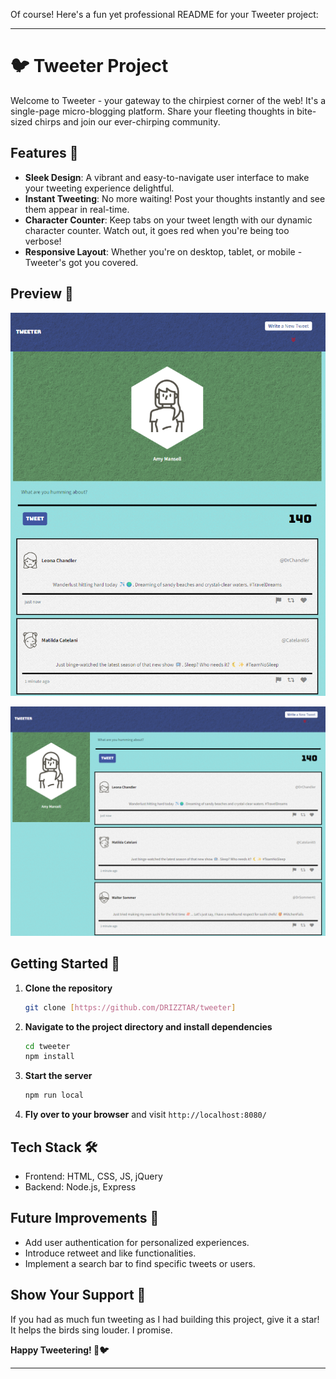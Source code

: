 Of course! Here's a fun yet professional README for your Tweeter project:

---

# 🐦 Tweeter Project

Welcome to Tweeter - your gateway to the chirpiest corner of the web! It's a single-page micro-blogging platform. Share your fleeting thoughts in bite-sized chirps and join our ever-chirping community.

## Features 🚀
- **Sleek Design**: A vibrant and easy-to-navigate user interface to make your tweeting experience delightful.
- **Instant Tweeting**: No more waiting! Post your thoughts instantly and see them appear in real-time.
- **Character Counter**: Keep tabs on your tweet length with our dynamic character counter. Watch out, it goes red when you're being too verbose!
- **Responsive Layout**: Whether you're on desktop, tablet, or mobile - Tweeter's got you covered.

## Preview 📸

![Tweeter mobile view](/public/images/mobilePhoto.png)

![Tweeter desktop](/public/images/dsktopPhoto.png)

## Getting Started 🐣
1. **Clone the repository**
   ```bash
   git clone [https://github.com/DRIZZTAR/tweeter]
   ```
2. **Navigate to the project directory and install dependencies**
   ```bash
   cd tweeter
   npm install
   ```
3. **Start the server**
   ```bash
   npm run local
   ```
4. **Fly over to your browser** and visit `http://localhost:8080/`

## Tech Stack 🛠️
- Frontend: HTML, CSS, JS, jQuery
- Backend: Node.js, Express

## Future Improvements 🔮
- Add user authentication for personalized experiences.
- Introduce retweet and like functionalities.
- Implement a search bar to find specific tweets or users.

## Show Your Support 🌟
If you had as much fun tweeting as I had building this project, give it a star! It helps the birds sing louder. I promise.

**Happy Tweetering! 🎉🐦**

--- 
